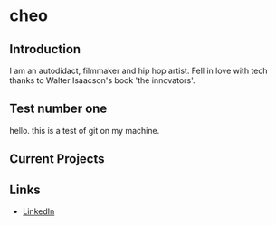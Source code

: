 
# cheo

## Introduction

I am an autodidact, filmmaker and hip hop artist. 
Fell in love with tech thanks to Walter Isaacson's book 'the innovators'.

## Test number one

hello. this is a test of git on my machine.
## Current Projects

  
## Links

* [LinkedIn](https://www.linkedin.com/in/camilo-melendez-b3ba461a9)
